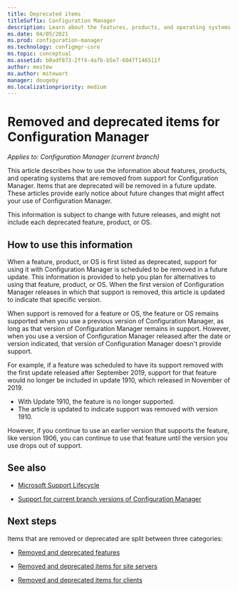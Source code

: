 ```yaml
---
title: Deprecated items
titleSuffix: Configuration Manager
description: Learn about the features, products, and operating systems that Configuration Manager no longer supports.
ms.date: 04/05/2021
ms.prod: configuration-manager
ms.technology: configmgr-core
ms.topic: conceptual
ms.assetid: b0adf873-2ff4-4a7b-b5e7-6047f146511f
author: mestew
ms.author: mstewart
manager: dougeby
ms.localizationpriority: medium
---
```


# Removed and deprecated items for Configuration Manager

*Applies to: Configuration Manager (current branch)*

This article describes how to use the information about features, products, and operating systems that are removed from support for Configuration Manager. Items that are deprecated will be removed in a future update. These articles provide early notice about future changes that might affect your use of Configuration Manager.

This information is subject to change with future releases, and might not include each deprecated feature, product, or OS.

## How to use this information

When a feature, product, or OS is first listed as deprecated, support for using it with Configuration Manager is scheduled to be removed in a future update. This information is provided to help you plan for alternatives to using that feature, product, or OS. When the first version of Configuration Manager releases in which that support is removed, this article is updated to indicate that specific version.

When support is removed for a feature or OS, the feature or OS remains supported when you use a previous version of Configuration Manager, as long as that version of Configuration Manager remains in support. However, when you use a version of Configuration Manager released after the date or version indicated, that version of Configuration Manager doesn't provide support.

For example, if a feature was scheduled to have its support removed with the first update released after September 2019, support for that feature would no longer be included in update 1910, which released in November of 2019.

- With Update 1910, the feature is no longer supported.
- The article is updated to indicate support was removed with version 1910.

However, if you continue to use an earlier version that supports the feature, like version 1906, you can continue to use that feature until the version you use drops out of support.

## See also

- [Microsoft Support Lifecycle](/lifecycle/)

- [Support for current branch versions of Configuration Manager](../../../servers/manage/current-branch-versions-supported.md)

## Next steps

Items that are removed or deprecated are split between three categories:

- [Removed and deprecated features](removed-and-deprecated-cmfeatures.md)

- [Removed and deprecated items for site servers](removed-and-deprecated-server.md)

- [Removed and deprecated items for clients](removed-and-deprecated-client.md)

